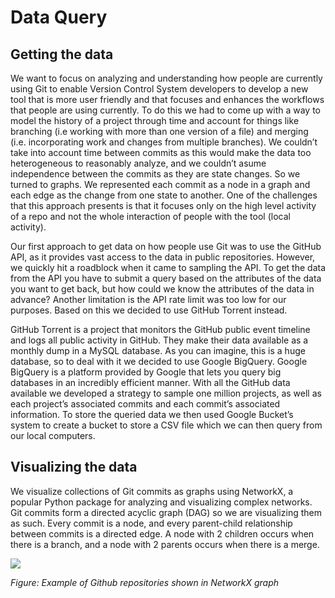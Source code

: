 Data Query
================

## Getting the data

We want to focus on analyzing and understanding how people are currently
using Git to enable Version Control System developers to develop a new
tool that is more user friendly and that focuses and enhances the
workflows that people are using currently. To do this we had to come up
with a way to model the history of a project through time and account
for things like branching (i.e working with more than one version of a
file) and merging (i.e. incorporating work and changes from multiple
branches). We couldn’t take into account time between commits as this
would make the data too heterogeneous to reasonably analyze, and we
couldn’t asume independence between the commits as they are state
changes. So we turned to graphs. We represented each commit as a node in
a graph and each edge as the change from one state to another. One of
the challenges that this approach presents is that it focuses only on
the high level activity of a repo and not the whole interaction of
people with the tool (local activity).

Our first approach to get data on how people use Git was to use the
GitHub API, as it provides vast access to the data in public
repositories. However, we quickly hit a roadblock when it came to
sampling the API. To get the data from the API you have to submit a
query based on the attributes of the data you want to get back, but how
could we know the attributes of the data in advance? Another limitation
is the API rate limit was too low for our purposes. Based on this we
decided to use GitHub Torrent instead.

GitHub Torrent is a project that monitors the GitHub public event
timeline and logs all public activity in GitHub. They make their data
available as a monthly dump in a MySQL database. As you can imagine,
this is a huge database, so to deal with it we decided to use Google
BigQuery. Google BigQuery is a platform provided by Google that lets you
query big databases in an incredibly efficient manner. With all the
GitHub data available we developed a strategy to sample one million
projects, as well as each project’s associated commits and each commit’s
associated information. To store the queried data we then used Google
Bucket’s system to create a bucket to store a CSV file which we can then
query from our local computers.

## Visualizing the data

We visualize collections of Git commits as graphs using NetworkX, a
popular Python package for analyzing and visualizing complex networks.
Git commits form a directed acyclic graph (DAG) so we are visualizing
them as such. Every commit is a node, and every parent-child
relationship between commits is a directed edge. A node with 2 children
occurs when there is a branch, and a node with 2 parents occurs when
there is a merge.

![](/img/posts/git_repo_1.png)

*Figure: Example of Github repositories shown in NetworkX graph*
